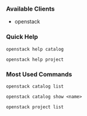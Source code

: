 ### Available Clients
  * openstack

### Quick Help
`openstack help catalog`

`openstack help project`

### Most Used Commands
`openstack catalog list`

`openstack catalog show <name>`

`openstack project list`

